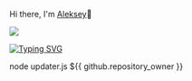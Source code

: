 Hi there, I'm [Aleksey](https://github.com/Aleksey2710)👋

![](https://github.com/blackcater/blackcater/raw/main/images/Hi.gif)
 
[![Typing SVG](https://readme-typing-svg.herokuapp.com?color=%2336BCF7&lines=Computer+science+student)](https://git.io/typing-svg)


node updater.js ${{ github.repository_owner }} <github>
<!--
**Aleksey2710/Aleksey2710** is a ✨ _special_ ✨ repository because its `README.md` (this file) appears on your GitHub profile.

Here are some ideas to get you started:

- 🔭 I’m currently working on ...
- 🌱 I’m currently learning ...
- 👯 I’m looking to collaborate on ...
- 🤔 I’m looking for help with ...
- 💬 Ask me about ...
- 📫 How to reach me: ...
- 😄 Pronouns: ...
- ⚡ Fun fact: ...
-->
